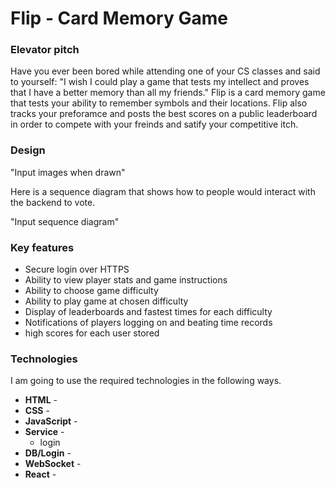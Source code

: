 # Flip - Card Memory Game

### Elevator pitch

Have you ever been bored while attending one of your CS classes and said to yourself: "I wish I could play a game that tests my intellect and proves that I have a better memory than all my friends." Flip is a card memory game that tests your ability to remember symbols and their locations. Flip also tracks your preforamce and posts the best scores on a public leaderboard in order to compete with your freinds and satify your competitive itch.

### Design

"Input images when drawn"

Here is a sequence diagram that shows how to people would interact with the backend to vote.

"Input sequence diagram"

### Key features

- Secure login over HTTPS
- Ability to view player stats and game instructions
- Ability to choose game difficulty
- Ability to play game at chosen difficulty
- Display of leaderboards and fastest times for each difficulty
- Notifications of players logging on and beating time records
- high scores for each user stored

### Technologies

I am going to use the required technologies in the following ways.

- **HTML** - 
- **CSS** -
- **JavaScript** - 
- **Service** -
  - login
- **DB/Login** - 
- **WebSocket** - 
- **React** - 
